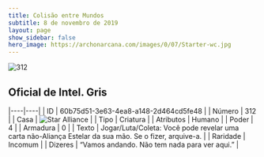 ```yaml
---
title: Colisão entre Mundos
subtitle: 8 de novembro de 2019
layout: page
show_sidebar: false
hero_image: https://archonarcana.com/images/0/07/Starter-wc.jpg
---
```


![312](https://cdn.keyforgegame.com/media/card_front/pt/452_312_CX3JGMXCH64V_pt.png)

## Oficial de Intel. Gris

|----|----|
| ID | 60b75d51-3e63-4ea8-a148-2d464cd5fe48 |
| Número | 312 |
| Casa | ![Star Alliance](https://archonarcana.com/images/thumb/7/7d/Star_Alliance.png/22px-Star_Alliance.png "Aliança Estelar") |
| Tipo | Criatura |
| Atributos | Humano |
| Poder | 4 |
| Armadura | 0 |
| Texto | Jogar/Luta/Coleta: Você pode revelar uma carta não-Aliança Estelar da sua mão. Se o fizer, arquive-a. |
| Raridade | Incomum |
| Dizeres | “Vamos andando. Não tem nada para ver aqui.” |